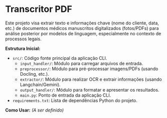 # Transcritor PDF

Este projeto visa extrair texto e informações chave (nome do cliente, data, etc.) de documentos médicos manuscritos digitalizados (fotos/PDFs) para análise posterior por modelos de linguagem, especialmente no contexto de processos legais.

**Estrutura Inicial:**
- `src/`: Código fonte principal da aplicação CLI.
  - `input_handler/`: Módulo para carregar arquivos de entrada.
  - `preprocessor/`: Módulo para pré-processar imagens/PDFs (usando Docling, etc.).
  - `extractor/`: Módulo para realizar OCR e extrair informações (usando Langchain/Gemini).
  - `output_handler/`: Módulo para formatar e apresentar os resultados.
  - `main.py`: Ponto de entrada da aplicação CLI.
- `requirements.txt`: Lista de dependências Python do projeto.

**Como Usar:**
*(A ser definido)*